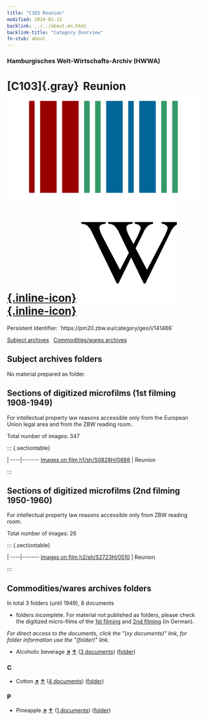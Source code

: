 ```yaml
---
title: "C103 Reunion"
modified: 2024-01-13
backlink: ../../about.en.html
backlink-title: "Category Overview"
fn-stub: about
---
```


### Hamburgisches Welt-Wirtschafts-Archiv (HWWA)

# [C103]{.gray}&#8201; Reunion &#160; [![Wikidata](/images/Wikidata-logo.svg "Wikidata"){.inline-icon}](http://www.wikidata.org/entity/Q17070) [![Wikipedia](/images/Wikipedia-W.svg "Wikipedia"){.inline-icon}](https://en.wikipedia.org/wiki/R%C3%A9union)

<div class="hint">Persistent Identifier: `https://pm20.zbw.eu/category/geo/i/141466`</div>





[Subject archives](#subject-archives-folders) &#160; [Commodities/wares archives](#commoditieswares-archives-folders)




## Subject archives folders








No material prepared as folder.



<a id="filmsections" />

## Sections of digitized microfilms (1st filming 1908-1949)

<p>For intellectual property law reasons accessible only from the European Union legal area and from the ZBW reading room.</p>



<p>Total number of images: 347</p>




::: {.sectiontable}

 | 
----|-------
<a class="btn" href="https://pm20.zbw.eu/film/h1/sh/S0828H/0688" rel="nofollow">Images on film h1/sh/S0828H/0688</a> | Reunion


:::




## Sections of digitized microfilms (2nd filming 1950-1960)

<p>For intellectual property law reasons accessible only from ZBW reading room.</p>



<p>Total number of images: 26</p>




::: {.sectiontable}

 | 
----|-------
<a class="btn" href="https://pm20.zbw.eu/film/h2/sh/S2723H/0510" rel="nofollow">Images on film h2/sh/S2723H/0510</a> | Reunion


:::














## Commodities/wares archives folders











In total 3 folders (until 1949), 8 documents
- folders incomplete.  For material not published as folders, please check the
digitized micro-films of the [1st filming](/film/h1_wa.de.html) and [2nd
filming](/film/h2_wa.de.html) (in German).

_For direct access to the documents, click the "(xy documents)" link, for folder information use the "(folder)" link._


- Alcoholic beverage [**&nearr;**](../../../ware/i/141966/about.en.html "Alcoholic beverage (xXX all over the world)") [**&uarr;**](../../../ware/about.en.html#PID20.02-Sp "Ware category system") (<a href="https://pm20.zbw.eu/iiifview/folder/wa/141966,141466" title="about: Alcoholic beverage : Reunion" target="_blank">3 documents</a>) ([folder](../../../../folder/wa/1419xx/141966/1414xx/141466/about.en.html))

### C

- Cotton [**&nearr;**](../../../ware/i/142089/about.en.html "Cotton (xXX all over the world)") [**&uarr;**](../../../ware/about.en.html#PLW04-Bw "Ware category system") (<a href="https://pm20.zbw.eu/iiifview/folder/wa/142089,141466" title="about: Cotton : Reunion" target="_blank">4 documents</a>) ([folder](../../../../folder/wa/1420xx/142089/1414xx/141466/about.en.html))

### P

- Pineapple [**&nearr;**](../../../ware/i/141970/about.en.html "Pineapple (xXX all over the world)") [**&uarr;**](../../../ware/about.en.html#PLW04-Tr01 "Ware category system") (<a href="https://pm20.zbw.eu/iiifview/folder/wa/141970,141466" title="about: Pineapple : Reunion" target="_blank">1 documents</a>) ([folder](../../../../folder/wa/1419xx/141970/1414xx/141466/about.en.html))




